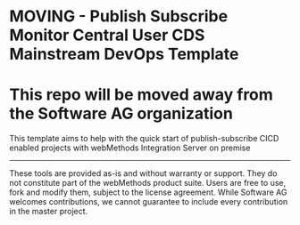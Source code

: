 # MOVING - Publish Subscribe Monitor Central User CDS Mainstream DevOps Template

# This repo will be moved away from the Software AG organization

This template aims to help with the quick start of publish-subscribe CICD enabled projects with webMethods Integration Server on premise

---
These tools are provided as-is and without warranty or support. They do not constitute part of the webMethods product suite. Users are free to use, fork and modify them, subject to the license agreement. While Software AG welcomes contributions, we cannot guarantee to include every contribution in the master project.

